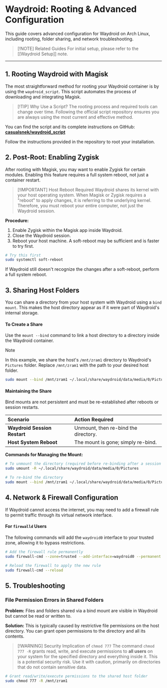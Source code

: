 # Waydroid: Rooting & Advanced Configuration

This guide covers advanced configuration for Waydroid on Arch Linux, including rooting, folder sharing, and network troubleshooting.

> [!NOTE] Related Guides
> For initial setup, please refer to the [[Waydroid Setup]] note.

---

## 1. Rooting Waydroid with Magisk

The most straightforward method for rooting your Waydroid container is by using the `waydroid_script`. This script automates the process of downloading and integrating Magisk.

> [!TIP] Why Use a Script?
> The rooting process and required tools can change over time. Following the official script repository ensures you are always using the most current and effective method.

You can find the script and its complete instructions on GitHub:
[**casualsnek/waydroid_script**](https://github.com/casualsnek/waydroid_script)

Follow the instructions provided in the repository to root your installation.

## 2. Post-Root: Enabling Zygisk

After rooting with Magisk, you may want to enable Zygisk for certain modules. Enabling this feature requires a full system reboot, not just a container restart.

> [!IMPORTANT] Host Reboot Required
> Waydroid shares its kernel with your host operating system. When Magisk or Zygisk requires a "reboot" to apply changes, it is referring to the underlying kernel. Therefore, you must reboot your entire computer, not just the Waydroid session.

**Procedure:**
1.  Enable Zygisk within the Magisk app inside Waydroid.
2.  Close the Waydroid session.
3.  Reboot your host machine. A soft-reboot may be sufficient and is faster to try first.

```bash
# Try this first
sudo systemctl soft-reboot
```
If Waydroid still doesn't recognize the changes after a soft-reboot, perform a full system reboot.

## 3. Sharing Host Folders

You can share a directory from your host system with Waydroid using a `bind mount`. This makes the host directory appear as if it were part of Waydroid's internal storage.

#### To Create a Share

Use the `mount --bind` command to link a host directory to a directory inside the Waydroid container.

> [!NOTE]
> In this example, we share the host's `/mnt/zram1` directory to Waydroid's `Pictures` folder. Replace `/mnt/zram1` with the path to your desired host folder.

```bash
sudo mount --bind /mnt/zram1 ~/.local/share/waydroid/data/media/0/Pictures
```

#### Maintaining the Share

Bind mounts are not persistent and must be re-established after reboots or session restarts.

| Scenario | Action Required |
| :--- | :--- |
| **Waydroid Session Restart** | Unmount, then re-bind the directory. |
| **Host System Reboot** | The mount is gone; simply re-bind. |

**Commands for Managing the Mount:**

```bash
# To unmount the directory (required before re-binding after a session restart)
sudo umount -R ~/.local/share/waydroid/data/media/0/Pictures

# To re-bind the directory
sudo mount --bind /mnt/zram1 ~/.local/share/waydroid/data/media/0/Pictures
```

## 4. Network & Firewall Configuration

If Waydroid cannot access the internet, you may need to add a firewall rule to permit traffic through its virtual network interface.

#### For `firewalld` Users

The following commands will add the `waydroid0` interface to your trusted zone, allowing it to bypass restrictions.

```bash
# Add the firewall rule permanently
sudo firewall-cmd --zone=trusted --add-interface=waydroid0 --permanent

# Reload the firewall to apply the new rule
sudo firewall-cmd --reload
```

## 5. Troubleshooting

### File Permission Errors in Shared Folders

**Problem:** Files and folders shared via a bind mount are visible in Waydroid but cannot be read or written to.

**Solution:** This is typically caused by restrictive file permissions on the host directory. You can grant open permissions to the directory and all its contents.

> [!WARNING] Security Implication of `chmod 777`
> The command `chmod 777 -R` grants read, write, and execute permissions to **all users** on your system for the specified directory and everything inside it. This is a potential security risk. Use it with caution, primarily on directories that do not contain sensitive data.

```bash
# Grant read/write/execute permissions to the shared host folder
sudo chmod 777 -R /mnt/zram1
```

